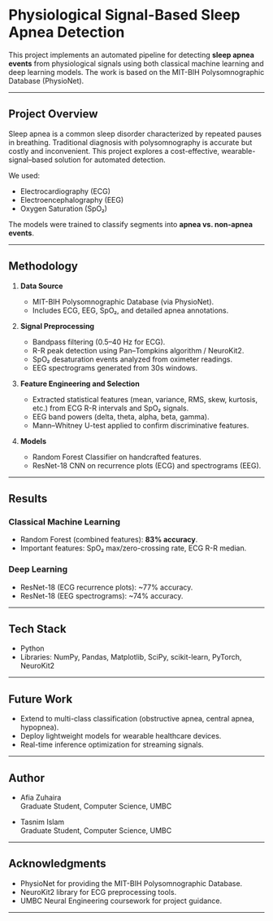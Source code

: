 # Physiological Signal-Based Sleep Apnea Detection

This project implements an automated pipeline for detecting **sleep apnea events** from physiological signals using both classical machine learning and deep learning models. The work is based on the MIT-BIH Polysomnographic Database (PhysioNet).

---

## Project Overview
Sleep apnea is a common sleep disorder characterized by repeated pauses in breathing. Traditional diagnosis with polysomnography is accurate but costly and inconvenient. This project explores a cost-effective, wearable-signal–based solution for automated detection.

We used:
- Electrocardiography (ECG)
- Electroencephalography (EEG)
- Oxygen Saturation (SpO₂)

The models were trained to classify segments into **apnea vs. non-apnea events**.

---

## Methodology

1. **Data Source**  
   - MIT-BIH Polysomnographic Database (via PhysioNet).  
   - Includes ECG, EEG, SpO₂, and detailed apnea annotations.  

2. **Signal Preprocessing**  
   - Bandpass filtering (0.5–40 Hz for ECG).  
   - R-R peak detection using Pan–Tompkins algorithm / NeuroKit2.  
   - SpO₂ desaturation events analyzed from oximeter readings.  
   - EEG spectrograms generated from 30s windows.  

3. **Feature Engineering and Selection**  
   - Extracted statistical features (mean, variance, RMS, skew, kurtosis, etc.) from ECG R-R intervals and SpO₂ signals.  
   - EEG band powers (delta, theta, alpha, beta, gamma).  
   - Mann–Whitney U-test applied to confirm discriminative features.  

4. **Models**  
   - Random Forest Classifier on handcrafted features.  
   - ResNet-18 CNN on recurrence plots (ECG) and spectrograms (EEG).  

---

## Results

### Classical Machine Learning
- Random Forest (combined features): **83% accuracy**.  
- Important features: SpO₂ max/zero-crossing rate, ECG R-R median.

### Deep Learning
- ResNet-18 (ECG recurrence plots): ~77% accuracy.  
- ResNet-18 (EEG spectrograms): ~74% accuracy.  

---

## Tech Stack
- Python  
- Libraries: NumPy, Pandas, Matplotlib, SciPy, scikit-learn, PyTorch, NeuroKit2  

---

## Future Work
- Extend to multi-class classification (obstructive apnea, central apnea, hypopnea).  
- Deploy lightweight models for wearable healthcare devices.  
- Real-time inference optimization for streaming signals.  

---

## Author
- Afia Zuhaira  
  Graduate Student, Computer Science, UMBC  

- Tasnim Islam  
  Graduate Student, Computer Science, UMBC  
---

## Acknowledgments
- PhysioNet for providing the MIT-BIH Polysomnographic Database.  
- NeuroKit2 library for ECG preprocessing tools.  
- UMBC Neural Engineering coursework for project guidance.  

---


